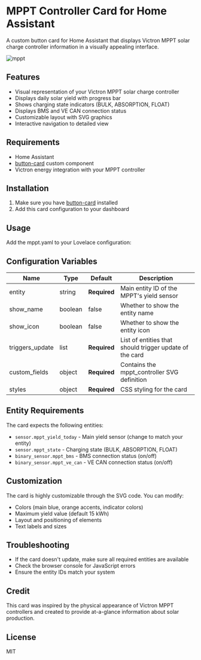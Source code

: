 # MPPT Controller Card for Home Assistant

A custom button card for Home Assistant that displays Victron MPPT solar charge controller information in a visually appealing interface.

![mppt](https://github.com/user-attachments/assets/57a3c052-b81e-4e5b-84b6-035603203883)

## Features

- Visual representation of your Victron MPPT solar charge controller
- Displays daily solar yield with progress bar
- Shows charging state indicators (BULK, ABSORPTION, FLOAT)
- Displays BMS and VE CAN connection status
- Customizable layout with SVG graphics
- Interactive navigation to detailed view

## Requirements

- Home Assistant
- [button-card](https://github.com/custom-cards/button-card) custom component
- Victron energy integration with your MPPT controller

## Installation

1. Make sure you have [button-card](https://github.com/custom-cards/button-card) installed
2. Add this card configuration to your dashboard

## Usage

Add the mppt.yaml to your Lovelace configuration:

## Configuration Variables

| Name | Type | Default | Description |
|------|------|---------|-------------|
| entity | string | **Required** | Main entity ID of the MPPT's yield sensor |
| show_name | boolean | false | Whether to show the entity name |
| show_icon | boolean | false | Whether to show the entity icon |
| triggers_update | list | **Required** | List of entities that should trigger update of the card |
| custom_fields | object | **Required** | Contains the mppt_controller SVG definition |
| styles | object | **Required** | CSS styling for the card |

## Entity Requirements

The card expects the following entities:

- `sensor.mppt_yield_today` - Main yield sensor (change to match your entity)
- `sensor.mppt_state` - Charging state (BULK, ABSORPTION, FLOAT)
- `binary_sensor.mppt_bms` - BMS connection status (on/off)
- `binary_sensor.mppt_ve_can` - VE CAN connection status (on/off)

## Customization

The card is highly customizable through the SVG code. You can modify:

- Colors (main blue, orange accents, indicator colors)
- Maximum yield value (default 15 kWh)
- Layout and positioning of elements
- Text labels and sizes

## Troubleshooting

- If the card doesn't update, make sure all required entities are available
- Check the browser console for JavaScript errors
- Ensure the entity IDs match your system

## Credit

This card was inspired by the physical appearance of Victron MPPT controllers and created to provide at-a-glance information about solar production.

## License

MIT
